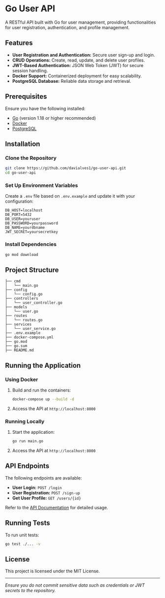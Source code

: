 # Go User API

A RESTful API built with Go for user management, providing functionalities for user registration, authentication, and profile management.

## Features

- **User Registration and Authentication:** Secure user sign-up and login.
- **CRUD Operations:** Create, read, update, and delete user profiles.
- **JWT-Based Authentication:** JSON Web Token (JWT) for secure session handling.
- **Docker Support:** Containerized deployment for easy scalability.
- **PostgreSQL Database:** Reliable data storage and retrieval.

## Prerequisites

Ensure you have the following installed:

- [Go](https://golang.org/dl/) (version 1.18 or higher recommended)
- [Docker](https://www.docker.com/get-started)
- [PostgreSQL](https://www.postgresql.org/download/)

## Installation

### Clone the Repository

```bash
git clone https://github.com/davialves1/go-user-api.git
cd go-user-api
```

### Set Up Environment Variables

Create a `.env` file based on `.env.example` and update it with your configuration:

```env
DB_HOST=localhost
DB_PORT=5432
DB_USER=youruser
DB_PASSWORD=yourpassword
DB_NAME=yourdbname
JWT_SECRET=yoursecretkey
```

### Install Dependencies

```bash
go mod download
```

## Project Structure

```
├── cmd
│   └── main.go
├── config
│   └── config.go
├── controllers
│   └── user_controller.go
├── models
│   └── user.go
├── routes
│   └── routes.go
├── services
│   └── user_service.go
├── .env.example
├── docker-compose.yml
├── go.mod
├── go.sum
├── README.md
```

## Running the Application

### Using Docker

1. Build and run the containers:

   ```bash
   docker-compose up --build -d
   ```

2. Access the API at `http://localhost:8000`

### Running Locally

1. Start the application:

   ```bash
   go run main.go
   ```

2. Access the API at `http://localhost:8000`

## API Endpoints

The following endpoints are available:

- **User Login:** `POST /login`
- **User Registration:** `POST /sign-up`
- **Get User Profile:** `GET /users/{id}`

Refer to the [API Documentation](https://documenter.getpostman.com/view/6929584/2s8YzTTh9w) for detailed usage.

## Running Tests

To run unit tests:

```bash
go test ./... -v
```

## License

This project is licensed under the MIT License.

---

_Ensure you do not commit sensitive data such as credentials or JWT secrets to the repository._
